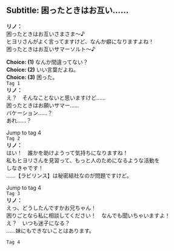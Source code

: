 # 

  
## Subtitle: 困ったときはお互い……
  
**リノ：**  
困ったときはお互いさまさま～♪  
ヒヨリさんがよく言ってますけど、なんか癖になりますよね！  
困ったときはお互いサマーソルト～♪  
  
**Choice: (1)**  なんか間違ってない？  
**Choice: (2)**  いい言葉だよね。  
**Choice: (3)**  困った。  
`Tag 1`  
**リノ：**  
え？　そんなことないと思いますけど……  
困ったときはお願いサマー……  
バケーション……？  
あれ……？  
  
Jump to tag 4  
`Tag 2`  
**リノ：**  
はい！　誰かを助けようって気持ちになりますね！  
私もヒヨリさんを見習って、もっと人のためになるような活動を  
しなきゃです！  
……【ラビリンス】は秘密結社なのが問題ですけど。  
  
Jump to tag 4  
`Tag 3`  
**リノ：**  
えっ、どうしたんですかお兄ちゃん！  
困りごとなら私に相談してください！　なんでも聞いちゃいますよ！  
え？　いつも迷子になる？  
……妹にもできないことはあります。  
  
`Tag 4`  
